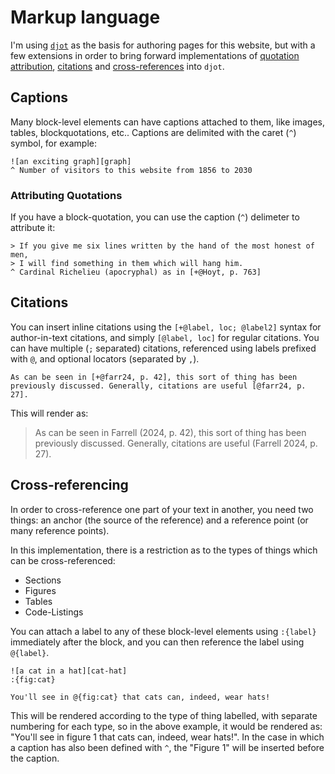 # Markup language

I'm using [`djot`](djot) as the basis for authoring pages for
this website, but with a few extensions in order to bring
forward implementations of [quotation attribution](attr-issue),
[citations](citations-issue) and [cross-references](refs-issue) into
`djot`.

## Captions

Many block-level elements can have captions attached to them, like
images, tables, blockquotations, etc.. Captions are delimited with the
caret (`^`) symbol, for example:

```
![an exciting graph][graph]
^ Number of visitors to this website from 1856 to 2030
```

### Attributing Quotations

If you have a block-quotation, you can use the caption (`^`) delimeter
to attribute it:

```
> If you give me six lines written by the hand of the most honest of men,
> I will find something in them which will hang him.
^ Cardinal Richelieu (apocryphal) as in [+@Hoyt, p. 763]
```

## Citations

You can insert inline citations using the `[+@label, loc; @label2]`
syntax for author-in-text citations, and simply `[@label, loc]` for
regular citations. You can have multiple (`;` separated) citations,
referenced using labels prefixed with `@`, and optional locators
(separated by `,`).

```
As can be seen in [+@farr24, p. 42], this sort of thing has been
previously discussed. Generally, citations are useful [@farr24, p. 27].
```

This will render as:

> As can be seen in Farrell (2024, p. 42), this sort of thing has been
> previously discussed. Generally, citations are useful (Farrell 2024, p. 27).

## Cross-referencing

In order to cross-reference one part of your text in another, you need
two things: an anchor (the source of the reference) and a reference
point (or many reference points).

In this implementation, there is a restriction as to the types of things
which can be cross-referenced:

* Sections
* Figures
* Tables
* Code-Listings

You can attach a label to any of these block-level elements using
`:{label}` immediately after the block, and you can then reference the
label using `@{label}`.

```
![a cat in a hat][cat-hat]
:{fig:cat}

You'll see in @{fig:cat} that cats can, indeed, wear hats!
```

This will be rendered according to the type of thing labelled, with
separate numbering for each type, so in the above example, it would
be rendered as: "You'll see in figure 1 that cats can, indeed, wear
hats!". In the case in which a caption has also been defined with `^`,
the "Figure 1" will be inserted before the caption.

[djot]: https://github.com/jgm/djot
[attr-issue]: https://github.com/jgm/djot/issues/198
[citations-issue]: https://github.com/jgm/djot/issues/32
[refs-issue]: https://github.com/jgm/djot/issues/30
